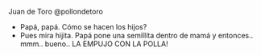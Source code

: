 Juan de Toro
@pollondetoro

- Papá, papá. Cómo se hacen los hijos?
- Pues mira hijita. Papá pone una semillita dentro de mamá y entonces..
mmm..
bueno.. LA EMPUJO CON LA POLLA!
